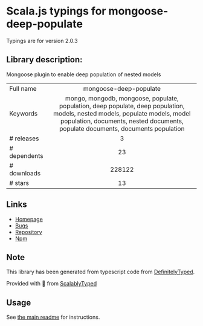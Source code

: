 
# Scala.js typings for mongoose-deep-populate

Typings are for version 2.0.3

## Library description:
Mongoose plugin to enable deep population of nested models

|                    |                 |
| ------------------ | :-------------: |
| Full name          | mongoose-deep-populate |
| Keywords           | mongo, mongodb, mongoose, populate, population, deep populate, deep population, models, nested models, populate models, model population, documents, nested documents, populate documents, documents population |
| # releases         | 3 |
| # dependents       | 23 |
| # downloads        | 228122 |
| # stars            | 13 |

## Links
- [Homepage](https://github.com/buunguyen/mongoose-deep-populate)
- [Bugs](https://github.com/buunguyen/mongoose-deep-populate/issues)
- [Repository](https://github.com/buunguyen/mongoose-deep-populate)
- [Npm](https://www.npmjs.com/package/mongoose-deep-populate)
    


## Note
This library has been generated from typescript code from [DefinitelyTyped](https://definitelytyped.org).

Provided with :purple_heart: from [ScalablyTyped](https://github.com/oyvindberg/ScalablyTyped)

## Usage
See [the main readme](../../readme.md) for instructions.


